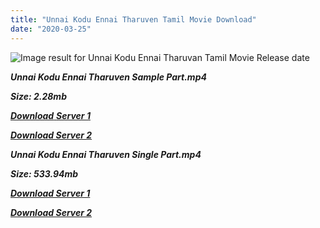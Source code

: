 ```yaml
---
title: "Unnai Kodu Ennai Tharuven Tamil Movie Download"
date: "2020-03-25"
---
```


![Image result for Unnai Kodu Ennai Tharuvan  Tamil Movie Release date](https://1601606126.rsc.cdn77.org/raagaimg/r_img/250/t/t0000242.jpg)

**_Unnai Kodu Ennai Tharuven Sample Part.mp4_**

**_Size: 2.28mb_**

[**_Download_** **_Server 1_**](http://b6.wetransfer.vip/files/{1299f9f5e3b2d69cf2543eed9032a99b1b0ad17e14bffebc066fcf7d2dcb313c}20Actor{1299f9f5e3b2d69cf2543eed9032a99b1b0ad17e14bffebc066fcf7d2dcb313c}20Hits{1299f9f5e3b2d69cf2543eed9032a99b1b0ad17e14bffebc066fcf7d2dcb313c}20Collection/Ajith{1299f9f5e3b2d69cf2543eed9032a99b1b0ad17e14bffebc066fcf7d2dcb313c}20{1299f9f5e3b2d69cf2543eed9032a99b1b0ad17e14bffebc066fcf7d2dcb313c}20Movies{1299f9f5e3b2d69cf2543eed9032a99b1b0ad17e14bffebc066fcf7d2dcb313c}20Collection/Unnai{1299f9f5e3b2d69cf2543eed9032a99b1b0ad17e14bffebc066fcf7d2dcb313c}20Kodu{1299f9f5e3b2d69cf2543eed9032a99b1b0ad17e14bffebc066fcf7d2dcb313c}20Ennai{1299f9f5e3b2d69cf2543eed9032a99b1b0ad17e14bffebc066fcf7d2dcb313c}20Tharuven{1299f9f5e3b2d69cf2543eed9032a99b1b0ad17e14bffebc066fcf7d2dcb313c}20(2000)/Unnai{1299f9f5e3b2d69cf2543eed9032a99b1b0ad17e14bffebc066fcf7d2dcb313c}20Kodu{1299f9f5e3b2d69cf2543eed9032a99b1b0ad17e14bffebc066fcf7d2dcb313c}20Ennai{1299f9f5e3b2d69cf2543eed9032a99b1b0ad17e14bffebc066fcf7d2dcb313c}20Tharuven{1299f9f5e3b2d69cf2543eed9032a99b1b0ad17e14bffebc066fcf7d2dcb313c}20Mp4{1299f9f5e3b2d69cf2543eed9032a99b1b0ad17e14bffebc066fcf7d2dcb313c}20HD/Unnai{1299f9f5e3b2d69cf2543eed9032a99b1b0ad17e14bffebc066fcf7d2dcb313c}20Kodu{1299f9f5e3b2d69cf2543eed9032a99b1b0ad17e14bffebc066fcf7d2dcb313c}20Ennai{1299f9f5e3b2d69cf2543eed9032a99b1b0ad17e14bffebc066fcf7d2dcb313c}20Tharuven{1299f9f5e3b2d69cf2543eed9032a99b1b0ad17e14bffebc066fcf7d2dcb313c}20HD{1299f9f5e3b2d69cf2543eed9032a99b1b0ad17e14bffebc066fcf7d2dcb313c}20Sample.mp4)

**_[Download Server 2](http://b6.wetransfer.vip/files/{1299f9f5e3b2d69cf2543eed9032a99b1b0ad17e14bffebc066fcf7d2dcb313c}20Actor{1299f9f5e3b2d69cf2543eed9032a99b1b0ad17e14bffebc066fcf7d2dcb313c}20Hits{1299f9f5e3b2d69cf2543eed9032a99b1b0ad17e14bffebc066fcf7d2dcb313c}20Collection/Ajith{1299f9f5e3b2d69cf2543eed9032a99b1b0ad17e14bffebc066fcf7d2dcb313c}20{1299f9f5e3b2d69cf2543eed9032a99b1b0ad17e14bffebc066fcf7d2dcb313c}20Movies{1299f9f5e3b2d69cf2543eed9032a99b1b0ad17e14bffebc066fcf7d2dcb313c}20Collection/Unnai{1299f9f5e3b2d69cf2543eed9032a99b1b0ad17e14bffebc066fcf7d2dcb313c}20Kodu{1299f9f5e3b2d69cf2543eed9032a99b1b0ad17e14bffebc066fcf7d2dcb313c}20Ennai{1299f9f5e3b2d69cf2543eed9032a99b1b0ad17e14bffebc066fcf7d2dcb313c}20Tharuven{1299f9f5e3b2d69cf2543eed9032a99b1b0ad17e14bffebc066fcf7d2dcb313c}20(2000)/Unnai{1299f9f5e3b2d69cf2543eed9032a99b1b0ad17e14bffebc066fcf7d2dcb313c}20Kodu{1299f9f5e3b2d69cf2543eed9032a99b1b0ad17e14bffebc066fcf7d2dcb313c}20Ennai{1299f9f5e3b2d69cf2543eed9032a99b1b0ad17e14bffebc066fcf7d2dcb313c}20Tharuven{1299f9f5e3b2d69cf2543eed9032a99b1b0ad17e14bffebc066fcf7d2dcb313c}20Mp4{1299f9f5e3b2d69cf2543eed9032a99b1b0ad17e14bffebc066fcf7d2dcb313c}20HD/Unnai{1299f9f5e3b2d69cf2543eed9032a99b1b0ad17e14bffebc066fcf7d2dcb313c}20Kodu{1299f9f5e3b2d69cf2543eed9032a99b1b0ad17e14bffebc066fcf7d2dcb313c}20Ennai{1299f9f5e3b2d69cf2543eed9032a99b1b0ad17e14bffebc066fcf7d2dcb313c}20Tharuven{1299f9f5e3b2d69cf2543eed9032a99b1b0ad17e14bffebc066fcf7d2dcb313c}20HD{1299f9f5e3b2d69cf2543eed9032a99b1b0ad17e14bffebc066fcf7d2dcb313c}20Sample.mp4)_**

**_Unnai Kodu Ennai Tharuven Single Part.mp4_**

**_Size: 533.94mb_**

**_[Download Server 1](http://b6.wetransfer.vip/files/{1299f9f5e3b2d69cf2543eed9032a99b1b0ad17e14bffebc066fcf7d2dcb313c}20Actor{1299f9f5e3b2d69cf2543eed9032a99b1b0ad17e14bffebc066fcf7d2dcb313c}20Hits{1299f9f5e3b2d69cf2543eed9032a99b1b0ad17e14bffebc066fcf7d2dcb313c}20Collection/Ajith{1299f9f5e3b2d69cf2543eed9032a99b1b0ad17e14bffebc066fcf7d2dcb313c}20{1299f9f5e3b2d69cf2543eed9032a99b1b0ad17e14bffebc066fcf7d2dcb313c}20Movies{1299f9f5e3b2d69cf2543eed9032a99b1b0ad17e14bffebc066fcf7d2dcb313c}20Collection/Unnai{1299f9f5e3b2d69cf2543eed9032a99b1b0ad17e14bffebc066fcf7d2dcb313c}20Kodu{1299f9f5e3b2d69cf2543eed9032a99b1b0ad17e14bffebc066fcf7d2dcb313c}20Ennai{1299f9f5e3b2d69cf2543eed9032a99b1b0ad17e14bffebc066fcf7d2dcb313c}20Tharuven{1299f9f5e3b2d69cf2543eed9032a99b1b0ad17e14bffebc066fcf7d2dcb313c}20(2000)/Unnai{1299f9f5e3b2d69cf2543eed9032a99b1b0ad17e14bffebc066fcf7d2dcb313c}20Kodu{1299f9f5e3b2d69cf2543eed9032a99b1b0ad17e14bffebc066fcf7d2dcb313c}20Ennai{1299f9f5e3b2d69cf2543eed9032a99b1b0ad17e14bffebc066fcf7d2dcb313c}20Tharuven{1299f9f5e3b2d69cf2543eed9032a99b1b0ad17e14bffebc066fcf7d2dcb313c}20Mp4{1299f9f5e3b2d69cf2543eed9032a99b1b0ad17e14bffebc066fcf7d2dcb313c}20HD/Unnai{1299f9f5e3b2d69cf2543eed9032a99b1b0ad17e14bffebc066fcf7d2dcb313c}20Kodu{1299f9f5e3b2d69cf2543eed9032a99b1b0ad17e14bffebc066fcf7d2dcb313c}20Ennai{1299f9f5e3b2d69cf2543eed9032a99b1b0ad17e14bffebc066fcf7d2dcb313c}20Tharuven{1299f9f5e3b2d69cf2543eed9032a99b1b0ad17e14bffebc066fcf7d2dcb313c}20HD.mp4)_**

**_[Download Server 2](http://b6.wetransfer.vip/files/{1299f9f5e3b2d69cf2543eed9032a99b1b0ad17e14bffebc066fcf7d2dcb313c}20Actor{1299f9f5e3b2d69cf2543eed9032a99b1b0ad17e14bffebc066fcf7d2dcb313c}20Hits{1299f9f5e3b2d69cf2543eed9032a99b1b0ad17e14bffebc066fcf7d2dcb313c}20Collection/Ajith{1299f9f5e3b2d69cf2543eed9032a99b1b0ad17e14bffebc066fcf7d2dcb313c}20{1299f9f5e3b2d69cf2543eed9032a99b1b0ad17e14bffebc066fcf7d2dcb313c}20Movies{1299f9f5e3b2d69cf2543eed9032a99b1b0ad17e14bffebc066fcf7d2dcb313c}20Collection/Unnai{1299f9f5e3b2d69cf2543eed9032a99b1b0ad17e14bffebc066fcf7d2dcb313c}20Kodu{1299f9f5e3b2d69cf2543eed9032a99b1b0ad17e14bffebc066fcf7d2dcb313c}20Ennai{1299f9f5e3b2d69cf2543eed9032a99b1b0ad17e14bffebc066fcf7d2dcb313c}20Tharuven{1299f9f5e3b2d69cf2543eed9032a99b1b0ad17e14bffebc066fcf7d2dcb313c}20(2000)/Unnai{1299f9f5e3b2d69cf2543eed9032a99b1b0ad17e14bffebc066fcf7d2dcb313c}20Kodu{1299f9f5e3b2d69cf2543eed9032a99b1b0ad17e14bffebc066fcf7d2dcb313c}20Ennai{1299f9f5e3b2d69cf2543eed9032a99b1b0ad17e14bffebc066fcf7d2dcb313c}20Tharuven{1299f9f5e3b2d69cf2543eed9032a99b1b0ad17e14bffebc066fcf7d2dcb313c}20Mp4{1299f9f5e3b2d69cf2543eed9032a99b1b0ad17e14bffebc066fcf7d2dcb313c}20HD/Unnai{1299f9f5e3b2d69cf2543eed9032a99b1b0ad17e14bffebc066fcf7d2dcb313c}20Kodu{1299f9f5e3b2d69cf2543eed9032a99b1b0ad17e14bffebc066fcf7d2dcb313c}20Ennai{1299f9f5e3b2d69cf2543eed9032a99b1b0ad17e14bffebc066fcf7d2dcb313c}20Tharuven{1299f9f5e3b2d69cf2543eed9032a99b1b0ad17e14bffebc066fcf7d2dcb313c}20HD.mp4)_**
